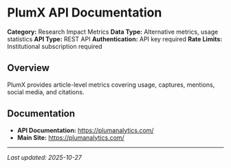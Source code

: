 # PlumX API Documentation

**Category:** Research Impact Metrics
**Data Type:** Alternative metrics, usage statistics
**API Type:** REST API
**Authentication:** API key required
**Rate Limits:** Institutional subscription required

## Overview

PlumX provides article-level metrics covering usage, captures, mentions, social media, and citations.

## Documentation

- **API Documentation:** https://plumanalytics.com/
- **Main Site:** https://plumanalytics.com/

---

*Last updated: 2025-10-27*
